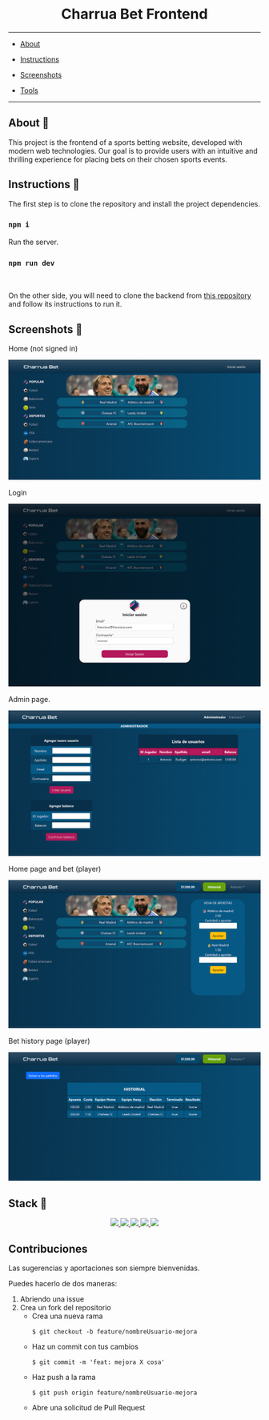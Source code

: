 <a name="top"></a>

<h1 align="center">
  <br> Charrua Bet Frontend
</h1>

---

- [About](#about)

- [Instructions](#instructions)

- [Screenshots](#images)

- [Tools](#tools)

---

<a name="about"></a>

## About :speech_balloon:

This project is the frontend of a sports betting website, developed with modern web technologies. Our goal is to provide users with an intuitive and thrilling experience for placing bets on their chosen sports events.

<a name="instructions"></a>

## Instructions 📝

The first step is to clone the repository and install the project dependencies.

### `npm i`

Run the server.

### `npm run dev`

<br>

On the other side, you will need to clone the backend from [this repository](https://github.com/fran1893/charrua_bet_backend) and follow its instructions to run it.

<a name="images"></a>

## Screenshots 📸

Home (not signed in)

<img src="src/assets/screenshots/home-page-no-sign-in.png">

Login

<img src="src/assets/screenshots/sign-in.png" >

Admin page.

<img src="src/assets/screenshots/admin-page.png">

Home page and bet (player)

<img src="src/assets/screenshots/beting-page.png">

Bet history page (player)

<img src="src/assets/screenshots/bet-history-page.png">

<a name="tools"></a>

## Stack 🔧

<div align="center">
<a href="https://es.react.dev/">
    <img src= "https://img.shields.io/badge/React-20232A?style=for-the-badge&logo=react&logoColor=61DAFB"/>
</a>
<a href="https://react-bootstrap.netlify.app/">
    <img src= "https://img.shields.io/badge/Bootstrap-563D7C?style=for-the-badge&logo=bootstrap&logoColor=white"/>
</a>
<a href="https://sass-lang.com/">
    <img src= "https://img.shields.io/badge/Sass-CC6699?style=for-the-badge&logo=sass&logoColor=white"/>
</a>
<a href="https://developer.mozilla.org/es/docs/Web/JavaScript">
    <img src= "https://img.shields.io/badge/javascipt-EFD81D?style=for-the-badge&logo=javascript&logoColor=black"/>
</a>
<a href="https://nodejs.org/es">
    <img src= "https://img.shields.io/badge/Node.js-43853D?style=for-the-badge&logo=node.js&logoColor=white"/>
</a>
 </div>

## Contribuciones

Las sugerencias y aportaciones son siempre bienvenidas.

Puedes hacerlo de dos maneras:

1. Abriendo una issue
2. Crea un fork del repositorio
   - Crea una nueva rama
     ```
     $ git checkout -b feature/nombreUsuario-mejora
     ```
   - Haz un commit con tus cambios
     ```
     $ git commit -m 'feat: mejora X cosa'
     ```
   - Haz push a la rama
     ```
     $ git push origin feature/nombreUsuario-mejora
     ```
   - Abre una solicitud de Pull Request
